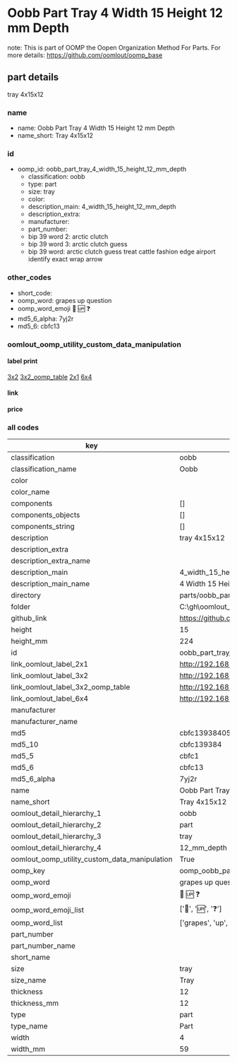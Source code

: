 # Oobb Part Tray 4 Width 15 Height 12 mm Depth  

note: This is part of OOMP the Oopen Organization Method For Parts. For more details: https://github.com/oomlout/oomp_base

##  part details
  



tray 4x15x12



### name
* name: Oobb Part Tray 4 Width 15 Height 12 mm Depth
* name_short: Tray 4x15x12 
### id
* oomp_id: oobb_part_tray_4_width_15_height_12_mm_depth
  * classification: oobb
  * type: part
  * size: tray
  * color: 
  * description_main: 4_width_15_height_12_mm_depth
  * description_extra: 
  * manufacturer: 
  * part_number: 
  * bip 39 word 2: arctic clutch
  * bip 39 word 3: arctic clutch guess
  * bip 39 word: arctic clutch guess treat cattle fashion edge airport identify exact wrap arrow

### other_codes
* short_code: 
* oomp_word: grapes up question
* oomp_word_emoji :grapes: :up: :question:
* md5_6_alpha: 7yj2r
* md5_6: cbfc13






### oomlout_oomp_utility_custom_data_manipulation
#### label print
[3x2](http://192.168.1.245:1112/?label=oomp%207yj2r)
[3x2_oomp_table](http://192.168.1.108:1112/?label=oomp%207yj2r)
[2x1](http://192.168.1.242:1112/?label=oomp%207yj2r)
[6x4](http://192.168.1.55:1112/?label=oomp%207yj2r)    

#### link

                              

#### price







### all codes 
| key | value |  
| --- | --- |  
| classification | oobb |  
| classification_name | Oobb |  
| color |  |  
| color_name |  |  
| components | [] |  
| components_objects | [] |  
| components_string | [] |  
| description | tray 4x15x12 |  
| description_extra |  |  
| description_extra_name |  |  
| description_main | 4_width_15_height_12_mm_depth |  
| description_main_name | 4 Width 15 Height 12 mm Depth |  
| directory | parts/oobb_part_tray_4_width_15_height_12_mm_depth |  
| folder | C:\gh\oomlout_oobb_version_4_generated_parts\parts\oobb_part_tray_4_width_15_height_12_mm_depth |  
| github_link | https://github.com/oomlout/oomlout_oomp_part_src/tree/main/parts/oobb_part_tray_4_width_15_height_12_mm_depth |  
| height | 15 |  
| height_mm | 224 |  
| id | oobb_part_tray_4_width_15_height_12_mm_depth |  
| link_oomlout_label_2x1 | http://192.168.1.242:1112/?label=oomp%207yj2r |  
| link_oomlout_label_3x2 | http://192.168.1.245:1112/?label=oomp%207yj2r |  
| link_oomlout_label_3x2_oomp_table | http://192.168.1.108:1112/?label=oomp%207yj2r |  
| link_oomlout_label_6x4 | http://192.168.1.55:1112/?label=oomp%207yj2r |  
| manufacturer |  |  
| manufacturer_name |  |  
| md5 | cbfc1393840588c94d122e7ccecb2059 |  
| md5_10 | cbfc139384 |  
| md5_5 | cbfc1 |  
| md5_6 | cbfc13 |  
| md5_6_alpha | 7yj2r |  
| name | Oobb Part Tray 4 Width 15 Height 12 mm Depth |  
| name_short | Tray 4x15x12  |  
| oomlout_detail_hierarchy_1 | oobb |  
| oomlout_detail_hierarchy_2 | part |  
| oomlout_detail_hierarchy_3 | tray |  
| oomlout_detail_hierarchy_4 | 12_mm_depth |  
| oomlout_oomp_utility_custom_data_manipulation | True |  
| oomp_key | oomp_oobb_part_tray_4_width_15_height_12_mm_depth |  
| oomp_word | grapes up question |  
| oomp_word_emoji | :grapes: :up: :question: |  
| oomp_word_emoji_list | [':grapes:', ':up:', ':question:'] |  
| oomp_word_list | ['grapes', 'up', 'question'] |  
| part_number |  |  
| part_number_name |  |  
| short_name |  |  
| size | tray |  
| size_name | Tray |  
| thickness | 12 |  
| thickness_mm | 12 |  
| type | part |  
| type_name | Part |  
| width | 4 |  
| width_mm | 59 |  

